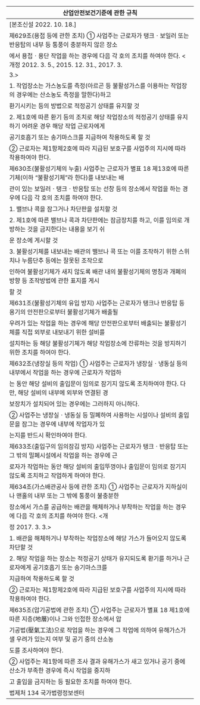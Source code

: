 | 산업안전보건기준에 관한 규칙 |
| --- |
| [본조신설 2022. 10. 18.] |
| 제629조(용접 등에 관한 조치) ① 사업주는 근로자가 탱크ㆍ보일러 또는 반응탑의 내부 등 통풍이 충분하지 않은 장소 |
| 에서 용접ㆍ용단 작업을 하는 경우에 다음 각 호의 조치를 하여야 한다. <개정 2012. 3. 5., 2015. 12. 31., 2017. 3. |
| 3.> |
| 1. 작업장소는 가스농도를 측정(아르곤 등 불활성가스를 이용하는 작업장의 경우에는 산소농도 측정을 말한다)하고 |
| 환기시키는 등의 방법으로 적정공기 상태를 유지할 것 |
| 2. 제1호에 따른 환기 등의 조치로 해당 작업장소의 적정공기 상태를 유지하기 어려운 경우 해당 작업 근로자에게 |
| 공기호흡기 또는 송기마스크를 지급하여 착용하도록 할 것 |
| ② 근로자는 제1항제2호에 따라 지급된 보호구를 사업주의 지시에 따라 착용하여야 한다. |
| 제630조(불활성기체의 누출) 사업주는 근로자가 별표 18 제13호에 따른 기체(이하 “불활성기체”라 한다)를 내보내는 배 |
| 관이 있는 보일러ㆍ탱크ㆍ반응탑 또는 선창 등의 장소에서 작업을 하는 경우에 다음 각 호의 조치를 하여야 한다. |
| 1. 밸브나 콕을 잠그거나 차단판을 설치할 것 |
| 2. 제1호에 따른 밸브나 콕과 차단판에는 잠금장치를 하고, 이를 임의로 개방하는 것을 금지한다는 내용을 보기 쉬 |
| 운 장소에 게시할 것 |
| 3. 불활성기체를 내보내는 배관의 밸브나 콕 또는 이를 조작하기 위한 스위치나 누름단추 등에는 잘못된 조작으로 |
| 인하여 불활성기체가 새지 않도록 배관 내의 불활성기체의 명칭과 개폐의 방향 등 조작방법에 관한 표지를 게시 |
| 할 것 |
| 제631조(불활성기체의 유입 방지) 사업주는 근로자가 탱크나 반응탑 등 용기의 안전판으로부터 불활성기체가 배출될 |
| 우려가 있는 작업을 하는 경우에 해당 안전판으로부터 배출되는 불활성기체를 직접 외부로 내보내기 위한 설비를 |
| 설치하는 등 해당 불활성기체가 해당 작업장소에 잔류하는 것을 방지하기 위한 조치를 하여야 한다. |
| 제632조(냉장실 등의 작업) ① 사업주는 근로자가 냉장실ㆍ냉동실 등의 내부에서 작업을 하는 경우에 근로자가 작업하 |
| 는 동안 해당 설비의 출입문이 임의로 잠기지 않도록 조치하여야 한다. 다만, 해당 설비의 내부에 외부와 연결된 경 |
| 보장치가 설치되어 있는 경우에는 그러하지 아니하다. |
| ② 사업주는 냉장실ㆍ냉동실 등 밀폐하여 사용하는 시설이나 설비의 출입문을 잠그는 경우에 내부에 작업자가 있 |
| 는지를 반드시 확인하여야 한다. |
| 제633조(출입구의 임의잠김 방지) 사업주는 근로자가 탱크ㆍ반응탑 또는 그 밖의 밀폐시설에서 작업을 하는 경우에 근 |
| 로자가 작업하는 동안 해당 설비의 출입뚜껑이나 출입문이 임의로 잠기지 않도록 조치하고 작업하게 하여야 한다. |
| 제634조(가스배관공사 등에 관한 조치) ① 사업주는 근로자가 지하실이나 맨홀의 내부 또는 그 밖에 통풍이 불충분한 |
| 장소에서 가스를 공급하는 배관을 해체하거나 부착하는 작업을 하는 경우에 다음 각 호의 조치를 하여야 한다. <개 |
| 정 2017. 3. 3.> |
| 1. 배관을 해체하거나 부착하는 작업장소에 해당 가스가 들어오지 않도록 차단할 것 |
| 2. 해당 작업을 하는 장소는 적정공기 상태가 유지되도록 환기를 하거나 근로자에게 공기호흡기 또는 송기마스크를 |
| 지급하여 착용하도록 할 것 |
| ② 근로자는 제1항제2호에 따라 지급된 보호구를 사업주의 지시에 따라 착용하여야 한다. |
| 제635조(압기공법에 관한 조치) ① 사업주는 근로자가 별표 18 제1호에 따른 지층(地層)이나 그와 인접한 장소에서 압 |
| 기공법(壓氣工法)으로 작업을 하는 경우에 그 작업에 의하여 유해가스가 샐 우려가 있는지 여부 및 공기 중의 산소농 |
| 도를 조사하여야 한다. |
| ② 사업주는 제1항에 따른 조사 결과 유해가스가 새고 있거나 공기 중에 산소가 부족한 경우에 즉시 작업을 중지하 |
| 고 출입을 금지하는 등 필요한 조치를 하여야 한다. |
| 법제처                                                            134                                                       국가법령정보센터 |